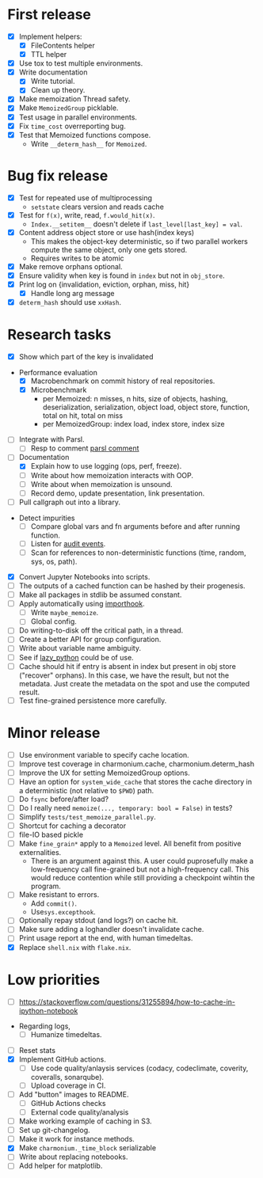 # First release

- [x] Implement helpers:
  - [x] FileContents helper
  - [x] TTL helper
- [x] Use tox to test multiple environments.
- [x] Write documentation
  - [x] Write tutorial.
  - [x] Clean up theory.
- [x] Make memoization Thread safety.
- [x] Make `MemoizedGroup` picklable.
- [x] Test usage in parallel environments.
- [x] Fix `time_cost` overreporting bug.
- [x] Test that Memoized functions compose.
  - Write `__determ_hash__` for `Memoized`.

# Bug fix release

- [x] Test for repeated use of multiprocessing
  - `setstate` clears version and reads cache
- [x] Test for `f(x)`, write, read, `f.would_hit(x)`.
  - `Index.__setitem__` doesn't delete if `last_level[last_key] = val`.
- [x] Content address object store or use hash(index keys)
  - This makes the object-key deterministic, so if two parallel workers compute the same object, only one gets stored.
  - Requires writes to be atomic
- [x] Make remove orphans optional.
- [x] Ensure validity when key is found in `index` but not in `obj_store`.
- [x] Print log on {invalidation, eviction, orphan, miss, hit}
  - [x] Handle long arg message
- [x] `determ_hash`  should use `xxHash`.

# Research tasks

- [x] Show which part of the key is invalidated
- Performance evaluation
  - [x] Macrobenchmark on commit history of real repositories.
  - [x] Microbenchmark
    - per Memoized: n misses, n hits, size of objects, hashing, deserialization, serialization, object load, object store, function, total on hit, total on miss
    - per MemoizedGroup: index load, index store, index size
- [ ] Integrate with Parsl.
  - [ ] Resp to comment [parsl comment]
- [ ] Documentation
  - [x] Explain how to use logging (ops, perf, freeze).
  - [ ] Write about how memoization interacts with OOP.
  - [ ] Write about when memoization is unsound.
  - [ ] Record demo, update presentation, link presentation.
- [ ] Pull callgraph out into a library.
- Detect impurities
  - [ ] Compare global vars and fn arguments before and after running function.
  - [ ] Listen for [audit events].
  - [ ] Scan for references to non-deterministic functions (time, random, sys, os, path).
- [x] Convert Jupyter Notebooks into scripts.
- [ ] The outputs of a cached function can be hashed by their progenesis.
- [ ] Make all packages in stdlib be assumed constant.
- [ ] Apply automatically using [importhook].
  - [ ] Write `maybe_memoize`.
  - [ ] Global config.
- [ ] Do writing-to-disk off the critical path, in a thread.
- [ ] Create a better API for group configuration.
- [ ] Write about variable name ambiguity.
- [ ] See if [lazy_python] could be of use.
- [ ] Cache should hit if entry is absent in index but present in obj store ("recover" orphans). In this case, we have the result, but not the metadata. Just create the metadata on the spot and use the computed result.
- [ ] Test fine-grained persistence more carefully.

[audit events]: https://docs.python.org/3/library/audit_events.html#audit-events
[importhook]: https://brettlangdon.github.io/importhook/
[parsl comment]: https://github.com/Parsl/parsl/issues/1591#issuecomment-954863242
[lazy_python]: https://pypi.org/project/lazy_python/

# Minor release
- [ ] Use environment variable to specify cache location.
- [ ] Improve test coverage in charmonium.cache, charmonium.determ_hash
- [ ] Improve the UX for setting MemoizedGroup options.
- [ ] Have an option for `system_wide_cache` that stores the cache directory in a deterministic (not relative to `$PWD`) path.
- [ ] Do `fsync` before/after load?
- [ ] Do I really need `memoize(..., temporary: bool = False)` in tests?
- [ ] Simplify `tests/test_memoize_parallel.py`.
- [ ] Shortcut for caching a decorator
- [ ] file-IO based pickle
- [ ] Make `fine_grain*` apply to a `Memoized` level. All benefit from positive externalities.
  - There is an argument against this. A user could puprosefully make a low-frequency call fine-grained but not a high-frequency call. This would reduce contention while still providing a checkpoint wihtin the program.
- [ ] Make resistant to errors.
  - Add `commit()`.
  - Use`sys.excepthook`.
- [ ] Optionally repay stdout (and logs?) on cache hit.
- [ ] Make sure adding a loghandler doesn't invalidate cache.
- [ ] Print usage report at the end, with human timedeltas.
- [x] Replace `shell.nix` with `flake.nix`.

# Low priorities

- [ ] https://stackoverflow.com/questions/31255894/how-to-cache-in-ipython-notebook
- Regarding logs,
  - [ ] Humanize timedeltas.
- [ ] Reset stats
- [x] Implement GitHub actions.
  - [ ] Use code quality/anlaysis services (codacy, codeclimate, coverity, coveralls, sonarqube).
  - [ ] Upload coverage in CI.
- [ ] Add "button" images to README.
  - [ ] GitHub Actions checks
  - [ ] External code quality/analysis
- [ ] Make working example of caching in S3.
- [ ] Set up git-changelog.
- [ ] Make it work for instance methods.
- [x] Make `charmonium._time_block` serializable
- [ ] Write about replacing notebooks.
- [ ] Add helper for matplotlib.
